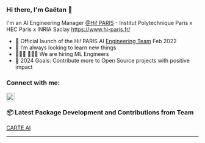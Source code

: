 ### Hi there, I'm Gaëtan 👋 

I'm an AI Engineering Manager [@Hi! PARIS][hi-paris] - Institut Polytechnique Paris x HEC Paris x INRIA Saclay
https://www.hi-paris.fr/


- 🚀 Official launch of the Hi! PARIS AI [Engineering Team][engineering-team] Feb 2022
- 🌱 I’m always looking to learn new things
- 👨🏼‍💻 👩🏼‍💻 We are hiring ML Engineers
- 🥅 2024 Goals: Contribute more to Open Source projects with positive impact


### Connect with me:

[<img align="left" alt="Linkedin" width="22px" src="https://cdn.jsdelivr.net/npm/simple-icons@v3/icons/linkedin.svg" />][linkedin]

<br />



###  📦 Latest Package Development and Contributions from Team

<!-- Package:START -->
[CARTE AI](https://github.com/soda-inria/carte)

<!-- Package:END -->


---


[engineering-team]: https://engineeringteam.hi-paris.fr/
[hi-paris]: https://www.hi-paris.fr/
[medium]: https://gaetan-brison.medium.com/
[linkedin]: https://www.linkedin.com/in/gaetan-brison/
[georgiatech]: https://www.gatech.edu/
[edhec]: https://www.edhec.edu/en
[mitx]: https://micromasters.mit.edu/
[lewagon]: https://www.lewagon.com/


